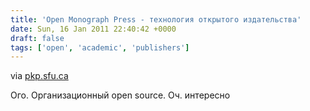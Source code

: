```yaml
---
title: 'Open Monograph Press - технология открытого издательства'
date: Sun, 16 Jan 2011 22:40:42 +0000
draft: false
tags: ['open', 'academic', 'publishers']
---
```


via [pkp.sfu.ca](http://pkp.sfu.ca/omp)

Ого. Организационный open source. Оч. интересно